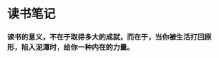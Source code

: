 # 读书笔记

### 读书的意义，不在于取得多大的成就，而在于，当你被生活打回原形，陷入泥潭时，给你一种内在的力量。                                                                                                                                                                                                                
